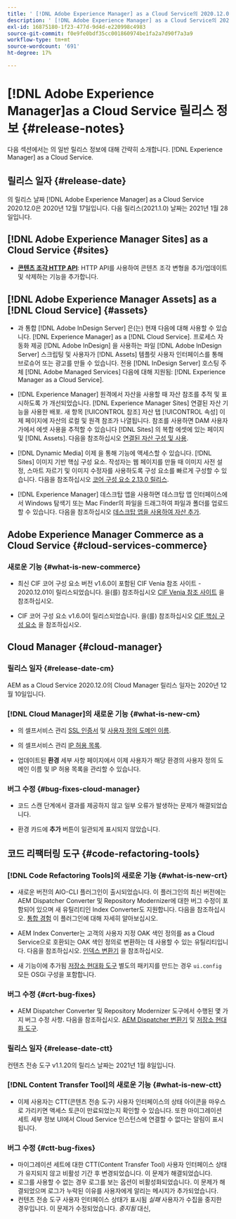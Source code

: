```yaml
---
title: ' [!DNL Adobe Experience Manager] as a Cloud Service의 2020.12.0 릴리스 정보입니다.'
description: ' [!DNL Adobe Experience Manager] as a Cloud Service의 2020.12.0 릴리스 정보입니다.'
exl-id: 16875180-1f23-477d-9d4d-e220998c4983
source-git-commit: f0e9fe0bdf35cc001860974be1fa2a7d90f7a3a9
workflow-type: tm+mt
source-wordcount: '691'
ht-degree: 17%

---
```


# [!DNL Adobe Experience Manager]as a Cloud Service 릴리스 정보 {#release-notes}

다음 섹션에서는 의 일반 릴리스 정보에 대해 간략히 소개합니다. [!DNL Experience Manager] as a Cloud Service.

## 릴리스 일자 {#release-date}

의 릴리스 날짜 [!DNL Adobe Experience Manager] as a Cloud Service 2020.12.0은 2020년 12월 17일입니다.
다음 릴리스(2021.1.0) 날짜는 2021년 1월 28일입니다.

## [!DNL Adobe Experience Manager Sites] as a Cloud Service {#sites}

* **[콘텐츠 조각 HTTP API](/help/assets/content-fragments/assets-api-content-fragments.md)**: HTTP API를 사용하여 콘텐츠 조각 변형을 추가/업데이트 및 삭제하는 기능을 추가합니다.

## [!DNL Adobe Experience Manager Assets] as a [!DNL Cloud Service] {#assets}

* 과 통합 [!DNL Adobe InDesign Server] 은(는) 현재 다음에 대해 사용할 수 있습니다. [!DNL Experience Manager] as a [!DNL Cloud Service]. 프로세스 자동화 제공 [!DNL Adobe InDesign] 을 사용하는 파일 [!DNL Adobe InDesign Server] 스크립팅 및 사용자가 [!DNL Assets] 템플릿 사용자 인터페이스를 통해 브로슈어 또는 광고를 만들 수 있습니다. 전용 [!DNL InDesign Server] 호스팅 주체 [!DNL Adobe Managed Services] 다음에 대해 지원됨: [!DNL Experience Manager as a Cloud Service]. <!-- TBD: Add link to article. -->

* [!DNL Experience Manager] 원격에서 자산을 사용할 때 자산 참조를 추적 및 표시하도록 가 개선되었습니다. [!DNL Experience Manager Sites] 연결된 자산 기능을 사용한 배포. 새 항목 [!UICONTROL 참조] 자산 탭 [!UICONTROL 속성] 이제 페이지에 자산의 로컬 및 원격 참조가 나열됩니다. 참조를 사용하면 DAM 사용자가에서 에셋 사용을 추적할 수 있습니다 [!DNL Sites] 의 복합 에셋에 있는 페이지 및 [!DNL Assets]. 다음을 참조하십시오 [연결된 자산 구성 및 사용](/help/assets/use-assets-across-connected-assets-instances.md).

* [!DNL Dynamic Media] 이제 을 통해 기능에 액세스할 수 있습니다. [!DNL Sites] 이미지 기반 핵심 구성 요소. 작성자는 웹 페이지를 만들 때 이미지 사전 설정, 스마트 자르기 및 이미지 수정자를 사용하도록 구성 요소를 빠르게 구성할 수 있습니다. 다음을 참조하십시오 [코어 구성 요소 2.13.0 릴리스](https://github.com/adobe/aem-core-wcm-components/releases/tag/core.wcm.components.reactor-2.13.0).

* [!DNL Experience Manager] 데스크탑 앱을 사용하면 데스크탑 앱 인터페이스에서 Windows 탐색기 또는 Mac Finder의 파일을 드래그하여 파일과 폴더를 업로드할 수 있습니다. 다음을 참조하십시오 [데스크탑 앱을 사용하여 자산 추가](https://experienceleague.adobe.com/docs/experience-manager-desktop-app/using/using.html#upload-and-add-new-assets-to-aem).

## Adobe Experience Manager Commerce as a Cloud Service {#cloud-services-commerce}

### 새로운 기능 {#what-is-new-commerce}

* 최신 CIF 코어 구성 요소 버전 v1.6.0이 포함된 CIF Venia 참조 사이트 - 2020.12.01이 릴리스되었습니다. 을(를) 참조하십시오 [CIF Venia 참조 사이트](https://github.com/adobe/aem-cif-guides-venia/releases/tag/venia-2020.12.01) 을 참조하십시오.

* CIF 코어 구성 요소 v1.6.0이 릴리스되었습니다. 을(를) 참조하십시오 [CIF 핵심 구성 요소](https://github.com/adobe/aem-core-cif-components/releases/tag/core-cif-components-reactor-1.6.0) 을 참조하십시오.

## Cloud Manager {#cloud-manager}

### 릴리스 일자 {#release-date-cm}

AEM as a Cloud Service 2020.12.0의 Cloud Manager 릴리스 일자는 2020년 12월 10일입니다.

### [!DNL Cloud Manager]의 새로운 기능 {#what-is-new-cm}

* 의 셀프서비스 관리 [SSL 인증서](/help/implementing/cloud-manager/managing-ssl-certifications/introduction.md) 및 [사용자 정의 도메인 이름](/help/implementing/cloud-manager/custom-domain-names/introduction.md).

* 의 셀프서비스 관리 [IP 허용 목록](/help/implementing/cloud-manager/ip-allow-lists/introduction.md).

* 업데이트된 **환경** 세부 사항 페이지에서 이제 사용자가 해당 환경의 사용자 정의 도메인 이름 및 IP 허용 목록을 관리할 수 있습니다.

### 버그 수정 {#bug-fixes-cloud-manager}

* 코드 스캔 단계에서 결과를 제공하지 않고 일부 오류가 발생하는 문제가 해결되었습니다.

* 환경 카드에 **추가** 버튼이 일관되게 표시되지 않았습니다.

## 코드 리팩터링 도구 {#code-refactoring-tools}

### [!DNL Code Refactoring Tools]의 새로운 기능 {#what-is-new-crt}

* 새로운 버전의 AIO-CLI 플러그인이 출시되었습니다. 이 플러그인의 최신 버전에는 AEM Dispatcher Converter 및 Repository Modernizer에 대한 버그 수정이 포함되어 있으며 새 유틸리티인 Index Converter도 지원합니다. 다음을 참조하십시오. [통합 경험](https://experienceleague.adobe.com/docs/experience-manager-cloud-service/moving/refactoring-tools/unified-experience.html?lang=en#benefits) 이 플러그인에 대해 자세히 알아보십시오.

* AEM Index Converter는 고객의 사용자 지정 OAK 색인 정의를 as a Cloud Service으로 호환되는 OAK 색인 정의로 변환하는 데 사용할 수 있는 유틸리티입니다. 다음을 참조하십시오. [인덱스 변환기](https://github.com/adobe/aem-cloud-service-source-migration/tree/master/packages/index-converter) 을 참조하십시오.

* 새 기능이에 추가됨 [저장소 현대화 도구](https://github.com/adobe/aem-cloud-service-source-migration/tree/master/packages/repository-modernizer) 별도의 패키지를 만드는 경우 `ui.config` 모든 OSGi 구성을 포함합니다.

### 버그 수정 {#crt-bug-fixes}

* AEM Dispatcher Converter 및 Repository Modernizer 도구에서 수행된 몇 가지 버그 수정 사항. 다음을 참조하십시오. [AEM Dispatcher 변환기](https://github.com/adobe/aem-cloud-service-source-migration/tree/master/packages/dispatcher-converter) 및 [저장소 현대화 도구](https://github.com/adobe/aem-cloud-service-source-migration/tree/master/packages/repository-modernizer).

### 릴리스 일자 {#release-date-ctt}

컨텐츠 전송 도구 v1.1.20의 릴리스 날짜는 2021년 1월 8일입니다.

### [!DNL Content Transfer Tool]의 새로운 기능 {#what-is-new-ctt}

* 이제 사용자는 CTT(콘텐츠 전송 도구) 사용자 인터페이스의 상태 아이콘을 마우스로 가리키면 액세스 토큰이 만료되었는지 확인할 수 있습니다. 또한 마이그레이션 세트 세부 정보 UI에서 Cloud Service 인스턴스에 연결할 수 없다는 알림이 표시됩니다.

### 버그 수정 {#ctt-bug-fixes}

* 마이그레이션 세트에 대한 CTT(Content Transfer Tool) 사용자 인터페이스 상태가 유지되지 않고 비활성 기간 후 변경되었습니다. 이 문제가 해결되었습니다.
* 로그를 사용할 수 없는 경우 로그를 보는 옵션이 비활성화되었습니다. 이 문제가 해결되었으며 로그가 누락된 이유를 사용자에게 알리는 메시지가 추가되었습니다.
* 컨텐츠 전송 도구 사용자 인터페이스 상태가 표시됨 *실패* 사용자가 수집을 중지한 경우입니다. 이 문제가 수정되었습니다. *중지됨* 대신,
